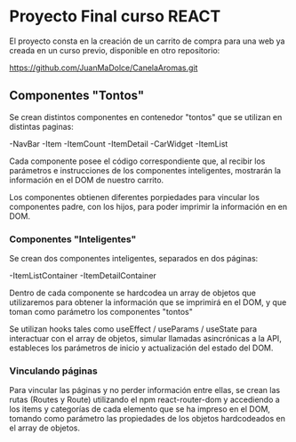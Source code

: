 # Proyecto Final curso REACT 

El proyecto consta en la creación de un carrito de compra para una web ya creada en un curso previo, disponible en otro repositorio:

https://github.com/JuanMaDolce/CanelaAromas.git

## Componentes "Tontos"

Se crean distintos componentes en contenedor "tontos" que se utilizan en distintas paginas:

-NavBar
-Item
-ItemCount
-ItemDetail
-CarWidget
-ItemList

Cada componente posee el código correspondiente que, al recibir los parámetros e instrucciones de los componentes inteligentes, mostrarán la información en el DOM de nuestro carrito.

Los componentes obtienen diferentes porpiedades para vincular los componentes padre, con los hijos, para poder imprimir la información en en DOM.

### Componentes "Inteligentes"

Se crean dos componentes inteligentes, separados en dos páginas:

-ItemListContainer
-ItemDetailContainer

Dentro de cada componente se hardcodea un array de objetos que utilizaremos para obtener la información que se imprimirá en el DOM, y que toman como parámetro los componentes "tontos"

Se utilizan hooks tales como useEffect / useParams / useState para interactuar con el array de objetos, simular llamadas asincrónicas a la API, estableces los parámetros de inicio y actualización del estado del DOM.

### Vinculando páginas

Para vincular las páginas y no perder información entre ellas, se crean las rutas (Routes y Route) utilizando el npm react-router-dom y accediendo a los items y categorías de cada elemento que se ha impreso en el DOM, tomando como parámetro las propiedades de los objetos hardcodeados en el array de objetos.
